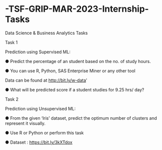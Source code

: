 # -TSF-GRIP-MAR-2023-Internship-Tasks
Data Science  &amp; Business Analytics Tasks 

Task 1

Prediction using Supervised ML:

● Predict the percentage of an student based on the no. of study hours.

● You can use R, Python, SAS Enterprise Miner or any other tool

Data can be found at http://bit.ly/w-data'

● What will be predicted score if a student studies for 9.25 hrs/ day?

Task 2

Prediction using Unsupervised ML:

● From the given ‘Iris’ dataset, predict the optimum number of clusters
and represent it visually.

● Use R or Python or perform this task

● Dataset : https://bit.ly/3kXTdox
